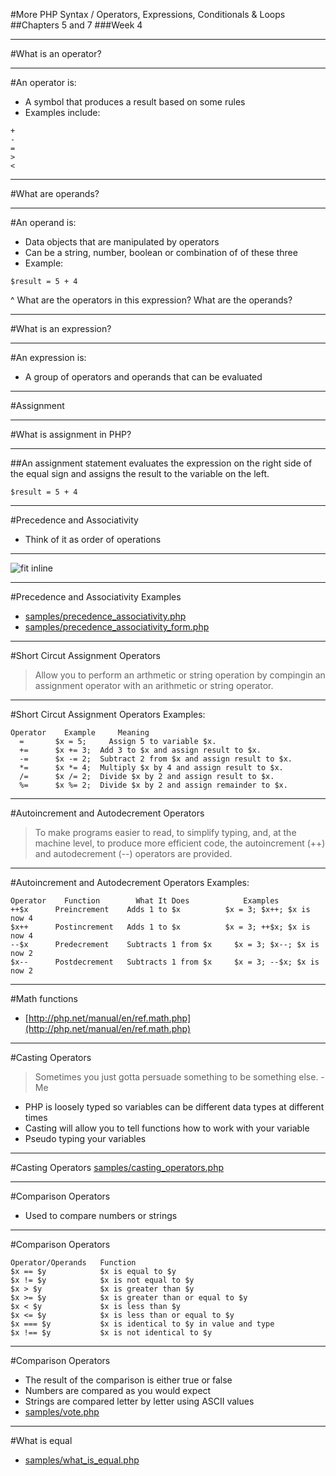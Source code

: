 #More PHP Syntax / Operators, Expressions, Conditionals & Loops
##Chapters 5 and 7
###Week 4

---
#What is an operator?

---
#An operator is:
* A symbol that produces a result based on some rules
* Examples include:
```
+
-
=
>
<
```

---
#What are operands?

---
#An operand is:
* Data objects that are manipulated by operators
* Can be a string, number, boolean or combination of of these three
* Example:
```
$result = 5 + 4
```

^ What are the operators in this expression? 
What are the operands?

---
#What is an expression?

---
#An expression is:
* A group of operators and operands that can be evaluated

---
#Assignment

---
#What is assignment in PHP?

---
##An assignment statement evaluates the expression on the right side of the equal sign and assigns the result to the variable on the left.
```
$result = 5 + 4
```

---
#Precedence and Associativity
* Think of it as order of operations 

---
![fit inline](https://dl.dropboxusercontent.com/s/rip7cpkwivn2jor/2015-02-08%20at%207.03%20AM.png?dl=0)

---
#Precedence and Associativity Examples
* [samples/precedence_associativity.php](https://github.com/johnsonch/madisoncollege_php_webdevelopment/blob/master/Units/week04/samples/precedence_associativity.php)
* [samples/precedence_associativity_form.php](https://github.com/johnsonch/madisoncollege_php_webdevelopment/blob/master/Units/week04/samples/precedence_associativity_form.php)

---
#Short Circut Assignment Operators
>Allow you to perform an arthmetic or string operation by compingin an assignment operator with an arithmetic or string operator.

---
#Short Circut Assignment Operators
Examples:

```
Operator 	Example  	Meaning
  =	      $x = 5;	  Assign 5 to variable $x.
  +=      $x += 3;	Add 3 to $x and assign result to $x.
  -=      $x -= 2;	Subtract 2 from $x and assign result to $x.
  *=      $x *= 4;	Multiply $x by 4 and assign result to $x.
  /=      $x /= 2;	Divide $x by 2 and assign result to $x.
  %=      $x %= 2;	Divide $x by 2 and assign remainder to $x.
```

---
#Autoincrement and Autodecrement Operators
> To make programs easier to read, to simplify typing, and, at the machine level, to produce more efficient code, the autoincrement (++) and autodecrement (--) operators are provided.

---
#Autoincrement and Autodecrement Operators
Examples:

```
Operator 	Function      	What It Does         	Examples
++$x      Preincrement    Adds 1 to $x	        $x = 3; $x++; $x is now 4
$x++      Postincrement   Adds 1 to $x	        $x = 3; ++$x; $x is now 4
--$x      Predecrement    Subtracts 1 from $x	  $x = 3; $x--; $x is now 2
$x--      Postdecrement   Subtracts 1 from $x	  $x = 3; --$x; $x is now 2
```

---
#Math functions
* [http://php.net/manual/en/ref.math.php](http://php.net/manual/en/ref.math.php)

---
#Casting Operators
> Sometimes you just gotta persuade something to be something else. -Me

* PHP is loosely typed so variables can be different data types at different times
* Casting will allow you to tell functions how to work with your variable
* Pseudo typing your variables

---
#Casting Operators
[samples/casting_operators.php]()

---
#Comparison Operators
* Used to compare numbers or strings

---
#Comparison Operators

```
Operator/Operands 	Function
$x == $y            $x is equal to $y
$x != $y            $x is not equal to $y
$x > $y             $x is greater than $y
$x >= $y            $x is greater than or equal to $y
$x < $y             $x is less than $y
$x <= $y            $x is less than or equal to $y
$x === $y           $x is identical to $y in value and type
$x !== $y           $x is not identical to $y
```

---
#Comparison Operators
* The result of the comparison is either true or false
* Numbers are compared as you would expect
* Strings are compared letter by letter using ASCII values
* [samples/vote.php]()

---
#What is equal
* [samples/what_is_equal.php]()

